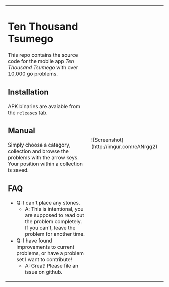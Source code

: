 <table border=0>
<tr>
<td>

# Ten Thousand Tsumego
This repo contains the source code for the mobile app *Ten Thousand Tsumego* with over 10,000 go problems.

## Installation
APK binaries are avaiable from the `releases` tab.

## Manual
Simply choose a category, collection and browse the problems with the arrow keys.
Your position within a collection is saved.

## FAQ

* Q: I can't place any stones.
    * A: This is intentional, you are supposed to read out the problem completely. If you can't, leave the problem for another time.
* Q: I have found improvements to current problems, or have a problem set I want to contribute!
    * A: Great! Please file an issue on github.
</td>
<td>
![Screenshot](http://imgur.com/eANrgg2)
</td>
</tr>
</table>
